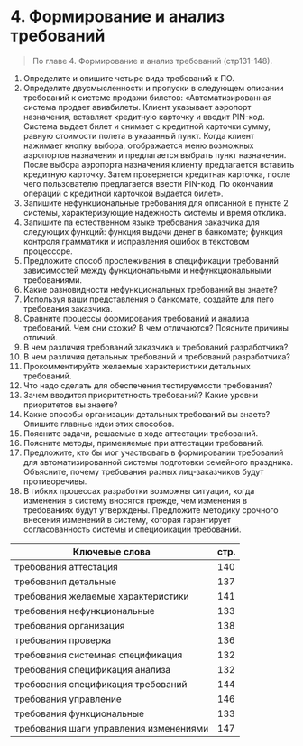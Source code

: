 # 4. Формирование и анализ требований 
> По главе 4. Формирование и анализ требований (стр131-148).

1. Определите и опишите четыре вида требований к ПО.
2. Определите двусмысленности и пропуски в следующем описании требований к системе продажи билетов: «Автоматизированная система продает авиабилеты. Клиент указывает аэропорт назначения, вставляет кредитную карточку и вводит PIN-код. Система выдает билет и снимает с кредитной карточки сумму, равную стоимости полета в указанный пункт. Когда клиент нажимает кнопку выбора, отображается меню возможных аэропортов назначения и предлагается выбрать пункт назначения. После выбора аэропорта назначения клиенту предлагается вставить кредитную карточку. Затем проверяется кредитная карточка, после чего пользователю предлагается ввести PIN-код. По окончании операций с кредитной карточкой выдается билет».
3. Запишите нефункциональные требования для описанной в пункте 2 системы, характеризующие надежность системы и время отклика.
4. Запишите па естественном языке требования заказчика для следующих функций: функция выдачи денег в банкомате; функция контроля грамматики и исправления ошибок в текстовом процессоре.
5. Предложите способ прослеживания в спецификации требований зависимостей между функциональными и нефункциональными требованиями.
6. Какие разновидности нефункциональных требований вы знаете?
7. Используя ваши представления о банкомате, создайте для пего требования заказчика.
8. Сравните процессы формирования требований и анализа требований. Чем они схожи? В чем отличаются? Поясните причины отличий.
9. В чем различия требований заказчика и требований разработчика?
10. В чем различия детальных требований и требований разработчика?
11. Прокомментируйте желаемые характеристики детальных требований.
12. Что надо сделать для обеспечения тестируемости требования?
13. Зачем вводится приоритетность требований? Какие уровни приоритетов вы знаете?
14. Какие способы организации детальных требований вы знаете? Опишите главные идеи этих способов.
15. Поясните задачи, решаемые в ходе аттестации требований.
16. Поясните методы, применяемые при аттестации требований.
17. Предложите, кто бы мог участвовать в формировании требований для автоматизированной системы подготовки семейного праздника. Объясните, почему требования разных лиц-заказчиков будут противоречивы.
18. В гибких процессах разработки возможны ситуации, когда изменения в систему вносятся прежде, чем изменения в требованиях будут утверждены. Предложите методику срочного внесения изменений в систему, которая гарантирует согласованность системы и спецификации требований.

Ключевые слова | стр.
-----|-----
требования	аттестация 				|					140
требования	детальные 				|					137
требования	желаемые характеристики 			|			141
требования	нефункциональные 			|				133
требования	организация 				|				138
требования	проверка 					|				136
требования	системная спецификация 				|		132
требования	спецификация анализа 				|			132
требования	спецификация требований 		|				144
требования	управление 		|						146
требования	функциональные 			|					133
требования	шаги управления изменениями  			|		147

